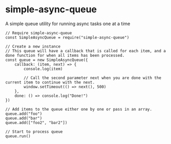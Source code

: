 # simple-async-queue
A simple queue utility for running async tasks one at a time

	// Require simple-async-queue
	const SimpleAsyncQueue = require("simple-async-queue")

	// Create a new instance
    // This queue will have a callback that is called for each item, and a done function for when all items has been processed.
    const queue = new SimpleAsyncQueue({
        callback: (item, next) => {
            console.log(item)
        
            // Call the second parameter next when you are done with the current item to continue with the next.
            window.setTimeout(() => next(), 500)
        },
        done: () => console.log("Done!")
    })

    // Add items to the queue either one by one or pass in an array.
    queue.add("foo")
    queue.add("bar") 
    queue.add(["foo2", "bar2"])

    // Start to process queue
    queue.run()
